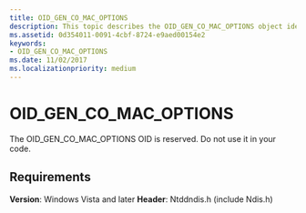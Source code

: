 ```yaml
---
title: OID_GEN_CO_MAC_OPTIONS
description: This topic describes the OID_GEN_CO_MAC_OPTIONS object identifier (OID).
ms.assetid: 0d354011-0091-4cbf-8724-e9aed00154e2
keywords:
- OID_GEN_CO_MAC_OPTIONS
ms.date: 11/02/2017
ms.localizationpriority: medium
---
```


# OID_GEN_CO_MAC_OPTIONS

The OID_GEN_CO_MAC_OPTIONS OID is reserved. Do not use it in your code.

## Requirements

**Version**: Windows Vista and later
**Header**: Ntddndis.h (include Ndis.h)

